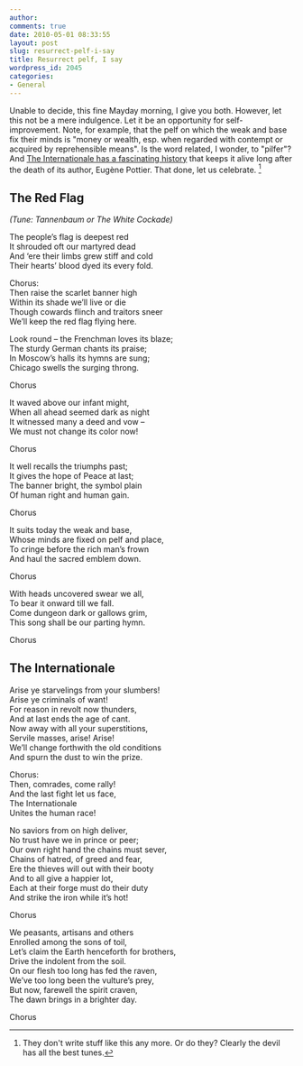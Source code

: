 ```yaml
---
author:
comments: true
date: 2010-05-01 08:33:55
layout: post
slug: resurrect-pelf-i-say
title: Resurrect pelf, I say
wordpress_id: 2045
categories:
- General
---
```


Unable to decide, this fine Mayday morning, I give you both. However, let this not be a mere indulgence. Let it be an opportunity for self-improvement. Note, for example, that the pelf on which the weak and base fix their minds is "money or wealth, esp. when regarded with contempt or acquired by reprehensible means". Is the word related, I wonder, to "pilfer"? And [The Internationale has a fascinating history](http://www.isj.org.uk/index.php4?id=485&issue=120) that keeps it alive long after the death of its author, Eugène Pottier. That done, let us celebrate. [^fn1]
[^fn1]: They don't write stuff like this any more. Or do they? Clearly the devil has all the best tunes. 


## The Red Flag

_(Tune: Tannenbaum or The White Cockade)_  


The people’s flag is deepest red  
It shrouded oft our martyred dead  
And ‘ere their limbs grew stiff and cold  
Their hearts’ blood dyed its every fold.

Chorus:  
Then raise the scarlet banner high  
Within its shade we’ll live or die  
Though cowards flinch and traitors sneer  
We’ll keep the red flag flying here.

Look round – the Frenchman loves its blaze;  
The sturdy German chants its praise;  
In Moscow’s halls its hymns are sung;  
Chicago swells the surging throng.

Chorus

It waved above our infant might,  
When all ahead seemed dark as night  
It witnessed many a deed and vow –  
We must not change its color now!

Chorus

It well recalls the triumphs past;  
It gives the hope of Peace at last;  
The banner bright, the symbol plain  
Of human right and human gain.

Chorus

It suits today the weak and base,  
Whose minds are fixed on pelf and place,  
To cringe before the rich man’s frown  
And haul the sacred emblem down.

Chorus

With heads uncovered swear we all,  
To bear it onward till we fall.  
Come dungeon dark or gallows grim,  
This song shall be our parting hymn.

Chorus

## The Internationale

Arise ye starvelings from your slumbers!  
Arise ye criminals of want!  
For reason in revolt now thunders,  
And at last ends the age of cant.  
Now away with all your superstitions,  
Servile masses, arise! Arise!  
We’ll change forthwith the old conditions  
And spurn the dust to win the prize.

Chorus:  
Then, comrades, come rally!  
And the last fight let us face,  
The Internationale  
Unites the human race!

No saviors from on high deliver,  
No trust have we in prince or peer;  
Our own right hand the chains must sever,  
Chains of hatred, of greed and fear,  
Ere the thieves will out with their booty  
And to all give a happier lot,  
Each at their forge must do their duty  
And strike the iron while it’s hot!

Chorus

We peasants, artisans and others  
Enrolled among the sons of toil,  
Let’s claim the Earth henceforth for brothers,  
Drive the indolent from the soil.  
On our flesh too long has fed the raven,  
We’ve too long been the vulture’s prey,  
But now, farewell the spirit craven,  
The dawn brings in a brighter day.

Chorus
